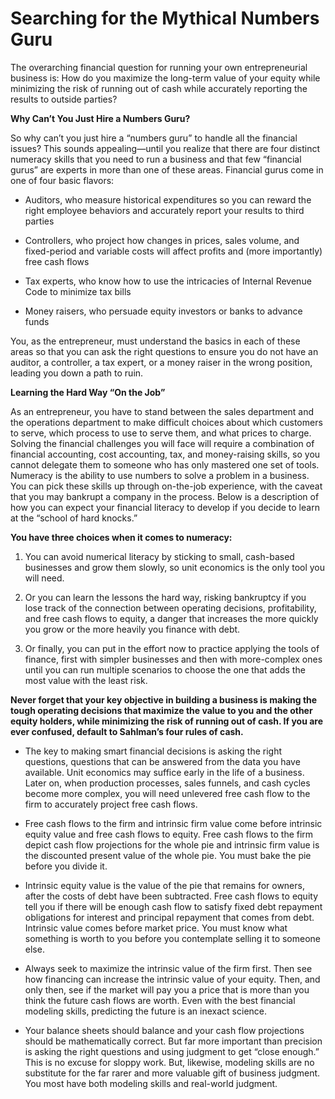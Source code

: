 # Searching for the Mythical Numbers Guru

<span class="underline">The overarching financial question for running
your own entrepreneurial business is</span>: How do you maximize the
long-term value of your equity while minimizing the risk of running out
of cash while accurately reporting the results to outside parties?

**Why Can’t You Just Hire a Numbers Guru?**

So why can’t you just hire a “numbers guru” to handle all the financial
issues? This sounds appealing—until you realize that there are four
distinct numeracy skills that you need to run a business and that few
“financial gurus” are experts in more than one of these areas.
Financial gurus come in one of four basic flavors:

  - Auditors, who measure historical expenditures so you can reward the
    right employee behaviors and accurately report your results to third
    parties

  - Controllers, who project how changes in prices, sales volume, and
    fixed-period and variable costs will affect profits and (more
    importantly) free cash flows

  - Tax experts, who know how to use the intricacies of Internal Revenue
    Code to minimize tax bills

  - Money raisers, who persuade equity investors or banks to advance
    funds

You, as the entrepreneur, must understand the basics in each of these
areas so that you can ask the right questions to ensure you do not have
an auditor, a controller, a tax expert, or a money raiser in the wrong
position, leading you down a path to ruin.

**Learning the Hard Way “On the Job”**

As an entrepreneur, you have to stand between the sales department and
the operations department to make difficult choices about which
customers to serve, which process to use to serve them, and what prices
to charge. Solving the financial challenges you will face will require a
combination of financial accounting, cost accounting, tax, and
money-raising skills, so you cannot delegate them to someone who has
only mastered one set of tools. Numeracy is the ability to use numbers
to solve a problem in a business. You can pick these skills up through
on-the-job experience, with the caveat that you may bankrupt a company
in the process. Below is a description of how you can expect your
financial literacy to develop if you decide to learn at the “school of
hard knocks.”

**You have three choices when it comes to numeracy:**

1)  You can avoid numerical literacy by sticking to small, cash-based
    businesses and grow them slowly, so unit economics is the only tool
    you will need.

2)  Or you can learn the lessons the hard way, risking bankruptcy if you
    lose track of the connection between operating decisions,
    profitability, and free cash flows to equity, a danger that
    increases the more quickly you grow or the more heavily you finance
    with debt.

3)  Or finally, you can put in the effort now to practice applying the
    tools of finance, first with simpler businesses and then with
    more-complex ones until you can run multiple scenarios to choose the
    one that adds the most value with the least risk.

**Never forget that your key objective in building a business is making
the tough operating decisions that maximize the value to you and the
other equity holders, while minimizing the risk of running out of cash.
If you are ever confused, default to Sahlman’s four rules of cash.**

  - The key to making smart financial decisions is asking the right
    questions, questions that can be answered from the data you have
    available. Unit economics may suffice early in the life of a
    business. Later on, when production processes, sales funnels, and
    cash cycles become more complex, you will need unlevered free cash
    flow to the firm to accurately project free cash flows.

  - Free cash flows to the firm and intrinsic firm value come before
    intrinsic equity value and free cash flows to equity. Free cash
    flows to the firm depict cash flow projections for the whole pie and
    intrinsic firm value is the discounted present value of the whole
    pie. You must bake the pie before you divide it.

  - Intrinsic equity value is the value of the pie that remains for
    owners, after the costs of debt have been subtracted. Free cash
    flows to equity tell you if there will be enough cash flow to
    satisfy fixed debt repayment obligations for interest and principal
    repayment that comes from debt. Intrinsic value comes before market
    price. You must know what something is worth to you before you
    contemplate selling it to someone else.

  - Always seek to maximize the intrinsic value of the firm first. Then
    see how financing can increase the intrinsic value of your equity.
    Then, and only then, see if the market will pay you a price that is
    more than you think the future cash flows are worth. Even with the
    best financial modeling skills, predicting the future is an inexact
    science.

  - Your balance sheets should balance and your cash flow projections
    should be mathematically correct. But far more important than
    precision is asking the right questions and using judgment to get
    “close enough.” This is no excuse for sloppy work. But, likewise,
    modeling skills are no substitute for the far rarer and more
    valuable gift of business judgment. You most have both modeling
    skills and real-world judgment.

